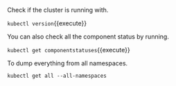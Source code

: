 Check if the cluster is running with.

`kubectl version`{{execute}}

You can also check all the component status by running.

`kubectl get componentstatuses`{{execute}}


To dump everything from all namespaces.

`kubectl get all --all-namespaces`


